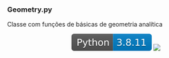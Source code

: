 ### Geometry.py
Classe com funções de básicas de geometria analítica

<p align="center">
    <img src="b_python.svg">
    <img src="b_pytest.svg">
</p>